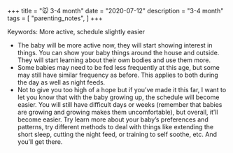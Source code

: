 +++
title = "🐭 3-4 month"
date = "2020-07-12"
description = "3-4 month"
tags = [
    "parenting_notes",
]
+++

Keywords: More active, schedule slightly easier

* The baby will be more active now, they will start showing interest in things. You can show your baby things around the house and outside. They will start learning about their own bodies and use them more.
* Some babies may need to be fed less frequently at this age, but some may still have similar frequency as before. This applies to both during the day as well as night feeds.
* Not to give you too high of a hope but if you’ve made it this far, I want to let you know that with the baby growing up, the schedule will become easier. You will still have difficult days or weeks (remember that babies are growing and growing makes them uncomfortable), but overall, it’ll become easier. Try learn more about your baby’s preferences and patterns, try different methods to deal with things like extending the short sleep, cutting the night feed, or training to self soothe, etc. And you’ll get there.